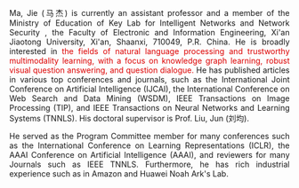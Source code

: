 <p align='justify'>Ma, Jie (马杰) is currently an assistant professor and a member of the <a href='https://nskeylab.xjtu.edu.cn/site/lab/intro/', style='text-decoration:none;'>Ministry of Education of Key Lab for Intelligent Networks and Network Security </a>, the Faculty of Electronic and Information Engineering, Xi'an Jiaotong University, Xi'an, Shaanxi, 710049, P.R. China. He is broadly interested in <font color='#dd0000'> the fields of natural language processing and trustworthy multimodality learning, with a focus on knowledge graph learning, robust visual question answering, and question dialogue. </font> He has published articles in various top conferences and journals, such as the International Joint Conference on Artificial Intelligence (IJCAI), the International Conference on Web Search and Data Mining (WSDM), IEEE Transactions on Image Processing (TIP), and IEEE Transactions on Neural Networks and Learning Systems (TNNLS). His doctoral supervisor is Prof. <a href='https://gr.xjtu.edu.cn/zh/web/liukeen/4', style='text-decoration:none'> Liu, Jun (刘均). </a></p>

<p align='justify'>He served as the Program Committee member for many conferences such as the International Conference on Learning Representations (ICLR), the AAAI Conference on Artificial Intelligence (AAAI), and reviewers for many Journals such as IEEE TNNLS. Furthermore, he has rich industrial experience such as in Amazon and Huawei Noah Ark's Lab.</p>